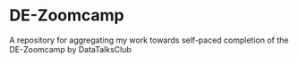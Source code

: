 # DE-Zoomcamp
A repository for aggregating my work towards self-paced completion of the DE-Zoomcamp by DataTalksClub

